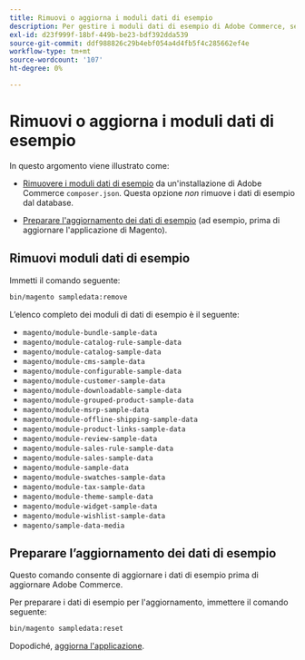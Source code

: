 ```yaml
---
title: Rimuovi o aggiorna i moduli dati di esempio
description: Per gestire i moduli dati di esempio di Adobe Commerce, segui la procedura riportata di seguito.
exl-id: d23f999f-18bf-449b-be23-bdf392dda539
source-git-commit: ddf988826c29b4ebf054a4d4fb5f4c285662ef4e
workflow-type: tm+mt
source-wordcount: '107'
ht-degree: 0%

---
```


# Rimuovi o aggiorna i moduli dati di esempio

In questo argomento viene illustrato come:

* [Rimuovere i moduli dati di esempio](#remove-sample-data-modules) da un&#39;installazione di Adobe Commerce `composer.json`. Questa opzione *non* rimuove i dati di esempio dal database.

* [Preparare l&#39;aggiornamento dei dati di esempio](#prepare-to-update-sample-data) (ad esempio, prima di aggiornare l&#39;applicazione di Magento).

## Rimuovi moduli dati di esempio

Immetti il comando seguente:

```bash
bin/magento sampledata:remove
```

L’elenco completo dei moduli di dati di esempio è il seguente:

* `magento/module-bundle-sample-data`
* `magento/module-catalog-rule-sample-data`
* `magento/module-catalog-sample-data`
* `magento/module-cms-sample-data`
* `magento/module-configurable-sample-data`
* `magento/module-customer-sample-data`
* `magento/module-downloadable-sample-data`
* `magento/module-grouped-product-sample-data`
* `magento/module-msrp-sample-data`
* `magento/module-offline-shipping-sample-data`
* `magento/module-product-links-sample-data`
* `magento/module-review-sample-data`
* `magento/module-sales-rule-sample-data`
* `magento/module-sales-sample-data`
* `magento/module-sample-data`
* `magento/module-swatches-sample-data`
* `magento/module-tax-sample-data`
* `magento/module-theme-sample-data`
* `magento/module-widget-sample-data`
* `magento/module-wishlist-sample-data`
* `magento/sample-data-media`

## Preparare l’aggiornamento dei dati di esempio

Questo comando consente di aggiornare i dati di esempio prima di aggiornare Adobe Commerce.

Per preparare i dati di esempio per l&#39;aggiornamento, immettere il comando seguente:

```bash
bin/magento sampledata:reset
```

Dopodiché, [aggiorna l&#39;applicazione](../tutorials/uninstall.md#update-the-application).
